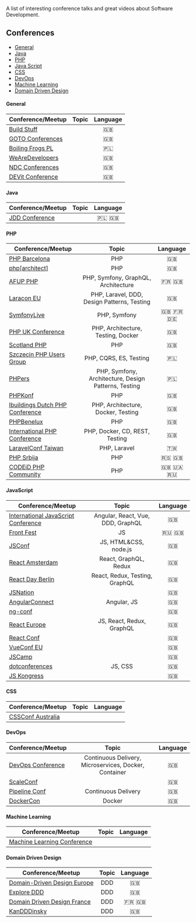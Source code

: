A list of interesting conference talks and great videos about Software Development.

## Conferences

+ [General](#general)
+ [Java](#java)
+ [PHP](#php)
+ [Java Script](#java-script)
+ [CSS](#css)
+ [DevOps](#devops)
+ [Machine Learning](#machine-learning)
+ [Domain Driven Design](#ddd)
 
    
#### General

| Conference/Meetup | Topic | Language | 
|-------|:--------:|:----:|
| [Build Stuff](https://www.youtube.com/channel/UCis5B3Zru-vymPRcbpM1NEA) |  |  🇬🇧 |
| [GOTO Conferences](https://www.youtube.com/user/GotoConferences/featured)|  |  🇬🇧 |
| [Boiling Frogs PL](https://www.youtube.com/channel/UCgUfIjfLvWmARsQ-d5gPzrw) |  | 🇵🇱  |
| [WeAreDevelopers](https://www.youtube.com/channel/UCSD0dLRGQk_T-D3RvpM5aFQ/featured) |  | 🇬🇧  |
| [NDC Conferences](https://www.youtube.com/channel/UCTdw38Cw6jcm0atBPA39a0Q/featured) |  | 🇬🇧  |
| [DEVit Conference](https://www.youtube.com/channel/UCrKmMv6c6oqZPYC7zzbP-RQ/about) |  |🇬🇧   |


#### Java

| Conference/Meetup | Topic | Language | 
|-------|:--------:|:----:|
| [JDD Conference](https://www.youtube.com/user/JDDConference/featured) |  | 🇵🇱 🇬🇧|
    
#### PHP

| Conference/Meetup | Topic | Language | 
|--------------|:--------:|:----:|
| [PHP Barcelona](https://www.youtube.com/channel/UCTRJkDjGNX3kId6RhxgIOmw) | PHP  | 🇬🇧  |
| [php[architect]](https://www.youtube.com/channel/UCUEzH08rDNBfljD9PGVZujg) | PHP  | 🇬🇧  |
| [AFUP PHP](https://www.youtube.com/user/afupPHP) | PHP, Symfony, GraphQL, Architecture | 🇫🇷 🇬🇧  |
| [Laracon EU](https://www.youtube.com/channel/UCb9XEo_1SDNR8Ucpbktrg5A) | PHP, Laravel, DDD, Design Patterns, Testing | 🇬🇧  |
| [SymfonyLive](https://www.youtube.com/user/SensioLabs/playlists) | PHP, Symfony | 🇬🇧 🇫🇷 🇩🇪  |
| [PHP UK Conference](https://www.youtube.com/user/phpukconference) | PHP, Architecture, Testing, Docker |  🇬🇧 |
| [Scotland PHP](https://www.youtube.com/channel/UC3h-CCBdrg_cFY847g_7i-A) | PHP |  🇬🇧 |
| [Szczecin PHP Users Group](https://www.youtube.com/channel/UCJf15AsucY2oW6lZj0gnArA/featured) | PHP, CQRS, ES, Testing | 🇵🇱  |
| [PHPers](https://www.youtube.com/user/PHPersPL) | PHP, Symfony, Architecture, Design Patterns, Testing  | 🇵🇱  |
| [PHPKonf](https://www.youtube.com/channel/UCcvHdGi25hSmSdQaSiGwJ8A/featured) | PHP | 🇬🇧  |
| [Ibuildings Dutch PHP Conference](https://www.youtube.com/user/DutchPHPConference) | PHP, Architecture, Docker, Testing | 🇬🇧  |
| [PHPBenelux](https://www.youtube.com/user/PHPBenelux) | PHP | 🇬🇧  |
| [International PHP Conference](https://www.youtube.com/user/PHPcon)  | PHP, Docker, CD, REST, Testing |  🇬🇧 |
| [LaravelConf Taiwan](https://www.youtube.com/channel/UCZp5GBcPLFvzcbja_J5NdPw)  | PHP, Laravel | 🇹🇼  |
| [PHP Srbija](https://www.youtube.com/user/PHPSrbijaVideo) | PHP | 🇷🇸 🇬🇧  |
| [CODEiD PHP Community](https://www.youtube.com/channel/UCxHh468aN8TazO2brjGAtWw)  | PHP | 🇬🇧 🇺🇦 🇷🇺  |

#### JavaScript

| Conference/Meetup | Topic | Language | 
|-------|:--------:|:----:|
| [International JavaScript Conference](https://www.youtube.com/channel/UCYMuZm39Z5Qc7JZfiYoxemQ) | Angular, React, Vue, DDD, GraphQL | 🇬🇧  |
| [Front Fest](https://www.youtube.com/channel/UCPRrzC1XcqKJWoKsqS4MDtA) | JS | 🇷🇺 🇬🇧  |
| [JSConf](https://www.youtube.com/user/jsconfeu) | JS, HTML&CSS, node.js | 🇬🇧  |
| [React Amsterdam](https://www.youtube.com/channel/UCsFrt8oKNYXGspSlX9u6uXw) | React, GraphQL, Redux |  🇬🇧 |
| [React Day Berlin](https://www.youtube.com/channel/UC1EYHmQYBUJjkmL6OtK4rlw/featured) | React, Redux, Testing, GraphQL |  🇬🇧 |
| [JSNation](https://www.youtube.com/channel/UCQM428Hwrvxla8DCgjGONSQ) |  | 🇬🇧  |
| [AngularConnect](https://www.youtube.com/channel/UCzrskTiT_ObAk3xBkVxMz5g/featured) | Angular, JS | 🇬🇧  |
| [ng-conf](https://www.youtube.com/user/ngconfvideos) |  | 🇬🇧  |
| [React Europe](https://www.youtube.com/channel/UCorlLn2oZfgOJ-FUcF2eZ1A) | JS, React, Redux, GraphQL |  🇬🇧 |
| [React Conf](https://www.youtube.com/channel/UCz5vTaEhvh7dOHEyd1efcaQ/featured) |  | 🇬🇧  |
| [VueConf EU](https://www.youtube.com/channel/UC9dJjbYeXjirDYYVfUD3bSw) |  | 🇬🇧  |
| [JSCamp](https://www.youtube.com/channel/UCVLlWT1NZZEJs4A67XgObnQ) |  | 🇬🇧  |
| [dotconferences](https://www.youtube.com/user/dotconferences) | JS, CSS | 🇬🇧  |
| [JS Kongress](https://www.youtube.com/channel/UCe2uw4y9oTxfq-Z61ODWRhg) |  | 🇬🇧  |

#### CSS

| Conference/Meetup | Topic | Language | 
|-------|:--------:|:----:|
| [CSSConf Australia](https://www.youtube.com/channel/UCaitlwoIzU4HIkkRgmpDO8w) |  |   |


#### DevOps

| Conference/Meetup | Topic | Language | 
|-------|:--------:|:----:|
| [DevOps Conference](https://www.youtube.com/channel/UCttdqyJB5wuJOO2KXea6WMQ) | Continuous Delivery, Microservices, Docker, Container | 🇬🇧  |
| [ScaleConf](https://www.youtube.com/user/ScaleConf) |  | 🇬🇧  |
| [Pipeline Conf](https://www.youtube.com/channel/UC09ek6uwZKJYAxGuv5eoCrQ) | Continuous Delivery | 🇬🇧  |
| [DockerCon](https://www.youtube.com/user/dockerrun/playlists) | Docker | 🇬🇧 |


#### Machine Learning

| Conference/Meetup | Topic | Language | 
|-------|:--------:|:----:|
| [Machine Learning Conference](https://www.youtube.com/channel/UCWoVlB63O0951q0j4Vkheiw) |  |   |

#### Domain Driven Design

| Conference/Meetup | Topic | Language | 
|-------|:--------:|:----:|
| [Domain-Driven Design Europe](https://www.youtube.com/channel/UC3PGn-hQdbtRiqxZK9XBGqQ) | DDD | 🇬🇧  |
| [Explore DDD](https://www.youtube.com/channel/UCcpKGt6MVvz7dISXLlMGmag) | DDD | 🇬🇧  |
| [Domain Driven Design France](https://www.youtube.com/channel/UCyqzNZFVOwc8paEVn-wtdpg) | DDD | 🇫🇷 🇬🇧  |
| [KanDDDinsky](https://www.youtube.com/channel/UCJCpnslPdb_Dl8DKokXC3HA) | DDD | 🇬🇧  |

